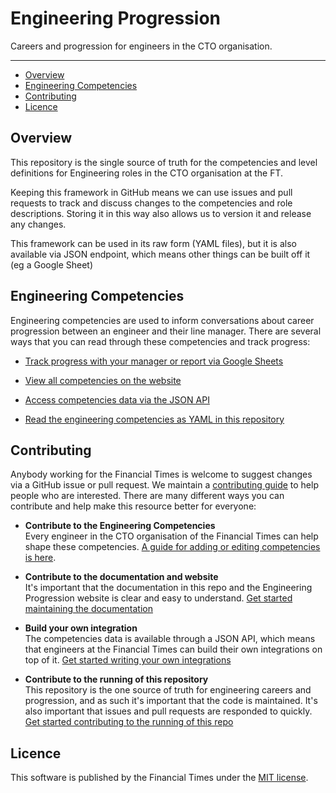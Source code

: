 
# Engineering Progression

Careers and progression for engineers in the CTO organisation.

---

  - [Overview](#overview)
  - [Engineering Competencies](#engineering-competencies)
  - [Contributing](#contributing)
  - [Licence](#licence)

## Overview

This repository is the single source of truth for the competencies and level definitions for Engineering roles in the CTO organisation at the FT.

Keeping this framework in GitHub means we can use issues and pull requests to track and discuss changes to the competencies and role descriptions. Storing it in this way also allows us to version it and release any changes.

This framework can be used in its raw form (YAML files), but it is also available via JSON endpoint, which means other things can be built off it (eg a Google Sheet)

## Engineering Competencies

Engineering competencies are used to inform conversations about career progression between an engineer and their line manager. There are several ways that you can read through these competencies and track progress:

  - [Track progress with your manager or report via Google Sheets](https://docs.google.com/spreadsheets/d/1V0LIbCQtJsi2iowfJnRTDr4Na4LhNAlJ_UHl9dDQs00/edit)

  - [View all competencies on the website](https://engineering-progression.ft.com/competencies/)

  - [Access competencies data via the JSON API](https://engineering-progression.ft.com/docs/api/)

  - [Read the engineering competencies as YAML in this repository](data/competencies.yml)

## Contributing

Anybody working for the Financial Times is welcome to suggest changes via a GitHub issue or pull request. We maintain a [contributing guide](CONTRIBUTING.md) to help people who are interested. There are many different ways you can contribute and help make this resource better for everyone:

  - **Contribute to the Engineering Competencies**<br/>
    Every engineer in the CTO organisation of the Financial Times can help shape these competencies. [A guide for adding or editing competencies is here](docs/competencies.md).

  - **Contribute to the documentation and website**<br/>
    It's important that the documentation in this repo and the Engineering Progression website is clear and easy to understand. [Get started maintaining the documentation](docs/documentation.md)

  - **Build your own integration**<br/>
    The competencies data is available through a JSON API, which means that engineers at the Financial Times can build their own integrations on top of it. [Get started writing your own integrations](docs/integrations.md)

  - **Contribute to the running of this repository**<br/>
    This repository is the one source of truth for engineering careers and progression, and as such it's important that the code is maintained. It's also important that issues and pull requests are responded to quickly. [Get started contributing to the running of this repo](docs/repository.md)


## Licence

This software is published by the Financial Times under the [MIT license](http://opensource.org/licenses/MIT).
